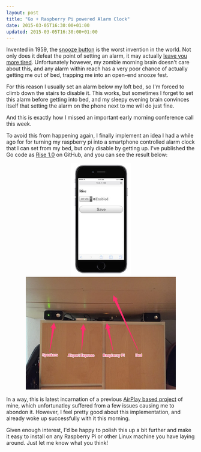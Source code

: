 ```yaml
---
layout: post
title: "Go + Raspberry Pi powered Alarm Clock"
date: 2015-03-05T16:30:00+01:00
updated: 2015-03-05T16:30:00+01:00
---
```


Invented in 1959, the [snooze
button](http://clockhistory.com/westclox/products/electric/drowse/) is the
worst invention in the world. Not only does it defeat the point of setting an
alarm, it may actually [leave you more
tired](http://news.health.com/2012/09/21/snooze-button-better-sleep/).
Unfortunately however, my zombie morning brain doesn't care about this, and any
alarm within reach has a very poor chance of actually getting me out of bed,
trapping me into an open-end snooze fest.

For this reason I usually set an alarm below my loft bed, so I'm forced to
climb down the stairs to disable it. This works, but sometimes I forget to set
this alarm before getting into bed, and my sleepy evening brain convinces
itself that setting the alarm on the phone next to me will do just fine.

And this is exactly how I missed an important early morning conference call
this week.

To avoid this from happening again, I finally implement an idea I had a while
ago for for turning my raspberry pi into a smartphone controlled alarm clock
that I can set from my bed, but only disable by getting up. I've published the
Go code as [Rise 1.0](http://github.com/felixge/rise) on GitHub, and you can
see the result below:

<div style="text-align: center;">
  <a href="/img/rise/webapp-big.jpg"><img src="/img/rise/webapp-small.jpg"/></a>
  <a href="/img/rise/setup-big.jpg"><img src="/img/rise/setup-small.jpg"/></a>
</div>

In a way, this is latest incarnation of a previous [AirPlay based
project](http://www.slideshare.net/the_undefined/building-an-alarm-clock-with-nodejs)
of mine, which unfortunatley suffered from a few issues causing me to abondon
it. However, I feel pretty good about this implementation, and already woke up
successfully with it this morning. 

Given enough interest, I'd be happy to polish this up a bit further and make it
easy to install on any Raspberry Pi or other Linux machine you have laying
around. Just let me know what you think!
